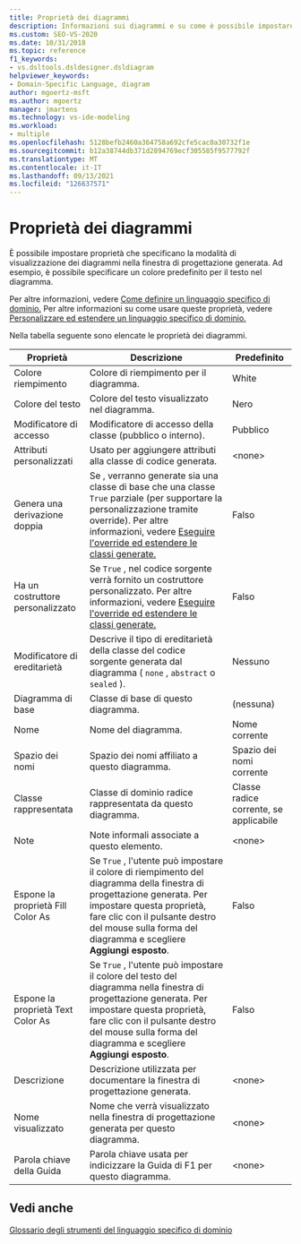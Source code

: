 ```yaml
---
title: Proprietà dei diagrammi
description: Informazioni sui diagrammi e su come è possibile impostare proprietà che specificano la modalità di visualizzazione dei diagrammi nella finestra di progettazione generata.
ms.custom: SEO-VS-2020
ms.date: 10/31/2018
ms.topic: reference
f1_keywords:
- vs.dsltools.dsldesigner.dsldiagram
helpviewer_keywords:
- Domain-Specific Language, diagram
author: mgoertz-msft
ms.author: mgoertz
manager: jmartens
ms.technology: vs-ide-modeling
ms.workload:
- multiple
ms.openlocfilehash: 5128befb2460a364758a692cfe5cac0a30732f1e
ms.sourcegitcommit: b12a38744db371d2894769ecf305585f9577792f
ms.translationtype: MT
ms.contentlocale: it-IT
ms.lasthandoff: 09/13/2021
ms.locfileid: "126637571"
---
```

# <a name="properties-of-diagrams"></a>Proprietà dei diagrammi
È possibile impostare proprietà che specificano la modalità di visualizzazione dei diagrammi nella finestra di progettazione generata. Ad esempio, è possibile specificare un colore predefinito per il testo nel diagramma.

 Per altre informazioni, vedere [Come definire un linguaggio specifico di dominio.](../modeling/how-to-define-a-domain-specific-language.md) Per altre informazioni su come usare queste proprietà, vedere [Personalizzare ed estendere un linguaggio specifico di dominio.](../modeling/customizing-and-extending-a-domain-specific-language.md)

 Nella tabella seguente sono elencate le proprietà dei diagrammi.

|Proprietà|Descrizione|Predefinito|
|-|-|-|
|Colore riempimento|Colore di riempimento per il diagramma.|White|
|Colore del testo|Colore del testo visualizzato nel diagramma.|Nero|
|Modificatore di accesso|Modificatore di accesso della classe (pubblico o interno).|Pubblico|
|Attributi personalizzati|Usato per aggiungere attributi alla classe di codice generata.|\<none>|
|Genera una derivazione doppia|Se , verranno generate sia una classe di base che una classe `True` parziale (per supportare la personalizzazione tramite override). Per altre informazioni, vedere [Eseguire l'override ed estendere le classi generate.](../modeling/overriding-and-extending-the-generated-classes.md)|Falso|
|Ha un costruttore personalizzato|Se `True` , nel codice sorgente verrà fornito un costruttore personalizzato. Per altre informazioni, vedere [Eseguire l'override ed estendere le classi generate.](../modeling/overriding-and-extending-the-generated-classes.md)|Falso|
|Modificatore di ereditarietà|Descrive il tipo di ereditarietà della classe del codice sorgente generata dal diagramma ( `none` , `abstract` o `sealed` ).|Nessuno|
|Diagramma di base|Classe di base di questo diagramma.|(nessuna)|
|Nome|Nome del diagramma.|Nome corrente|
|Spazio dei nomi|Spazio dei nomi affiliato a questo diagramma.|Spazio dei nomi corrente|
|Classe rappresentata|Classe di dominio radice rappresentata da questo diagramma.|Classe radice corrente, se applicabile|
|Note|Note informali associate a questo elemento.|\<none>|
|Espone la proprietà Fill Color As|Se `True` , l'utente può impostare il colore di riempimento del diagramma della finestra di progettazione generata. Per impostare questa proprietà, fare clic con il pulsante destro del mouse sulla forma del diagramma e scegliere **Aggiungi esposto**.|Falso|
|Espone la proprietà Text Color As|Se `True` , l'utente può impostare il colore del testo del diagramma nella finestra di progettazione generata. Per impostare questa proprietà, fare clic con il pulsante destro del mouse sulla forma del diagramma e scegliere **Aggiungi esposto**.|Falso|
|Descrizione|Descrizione utilizzata per documentare la finestra di progettazione generata.|\<none>|
|Nome visualizzato|Nome che verrà visualizzato nella finestra di progettazione generata per questo diagramma.|\<none>|
|Parola chiave della Guida|Parola chiave usata per indicizzare la Guida di F1 per questo diagramma.|\<none>|

## <a name="see-also"></a>Vedi anche

[Glossario degli strumenti del linguaggio specifico di dominio](/previous-versions/bb126564(v=vs.100))